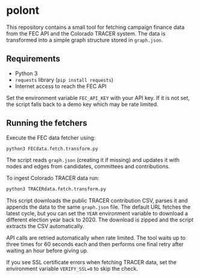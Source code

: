 # polont

This repository contains a small tool for fetching campaign finance data from the FEC API and the Colorado TRACER system.  The data is transformed into a simple graph structure stored in `graph.json`.

## Requirements
- Python 3
- `requests` library (`pip install requests`)
- Internet access to reach the FEC API

Set the environment variable `FEC_API_KEY` with your API key. If it is not set, the script falls back to a demo key which may be rate limited.

## Running the fetchers
Execute the FEC data fetcher using:

```bash
python3 FECdata.fetch.transform.py
```

The script reads `graph.json` (creating it if missing) and updates it with nodes and edges from candidates, committees and contributions.

To ingest Colorado TRACER data run:

```bash
python3 TRACERdata.fetch.transform.py
```

This script downloads the public TRACER contribution CSV, parses it and appends
the data to the same `graph.json` file. The default URL fetches the latest cycle,
but you can set the `YEAR` environment variable to download a different election
year back to 2020. The download is zipped and the script extracts the CSV automatically.

API calls are retried automatically when rate limited. The tool waits up to three
times for 60 seconds each and then performs one final retry after waiting an
hour before giving up.

If you see SSL certificate errors when fetching TRACER data,
set the environment variable `VERIFY_SSL=0` to skip the check.
